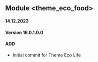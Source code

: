 ## Module <theme_eco_food>

#### 14.12.2023
#### Version 16.0.1.0.0
#### ADD
- Initial commit for Theme Eco Life